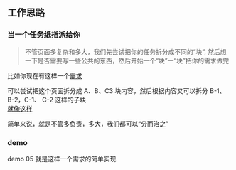 ## 工作思路

### 当一个任务纸指派给你

> 不管页面多复杂和多大，我们先尝试把你的任务拆分成不同的“块”,
> 然后想一下是否需要写一些公共的东西，然后开始一个“块”一“块”把你的需求做完

比如你现在有这样一个[需求](http://www.xinhuanet.com/english/home.htm)

可以尝试把这个页面拆分成 A、B、C3 块内容，然后根据内容又可以拆分 B-1、B-2，C-1、
C-2 这样的子块  
[就像这样](https://code.aliyun.com/liu_yang/front-base/blob/master/doc/imgs/xuqiu-img.png)

简单来说，就是不管多负责，多大，我们都可以“分而治之”

### demo

demo 05 就是这样一个需求的简单实现

